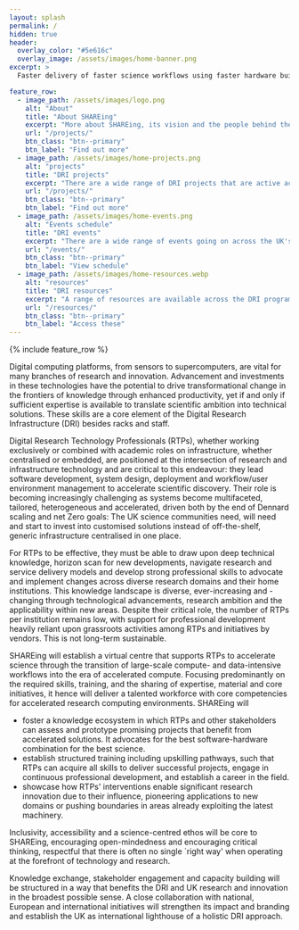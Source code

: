 ```yaml
---
layout: splash
permalink: /
hidden: true
header:
  overlay_color: "#5e616c"
  overlay_image: /assets/images/home-banner.png
excerpt: >
  Faster delivery of faster science workflows using faster hardware building blocks

feature_row:
  - image_path: /assets/images/logo.png
    alt: "About"
    title: "About SHAREing"
    excerpt: "More about SHAREing, its vision and the people behind the project"
    url: "/projects/"
    btn_class: "btn--primary"
    btn_label: "Find out more"
  - image_path: /assets/images/home-projects.png
    alt: "projects"
    title: "DRI projects"
    excerpt: "There are a wide range of DRI projects that are active across the ecosystem."
    url: "/projects/"
    btn_class: "btn--primary"
    btn_label: "Find out more"
  - image_path: /assets/images/home-events.png
    alt: "Events schedule"
    title: "DRI events"
    excerpt: "There are a wide range of events going on across the UK's DRI"
    url: "/events/"
    btn_class: "btn--primary"
    btn_label: "View schedule"
  - image_path: /assets/images/home-resources.webp
    alt: "resources"
    title: "DRI resources"
    excerpt: "A range of resources are available across the DRI programme"
    url: "/resources/"
    btn_class: "btn--primary"
    btn_label: "Access these"
---
```


{% include feature_row %}


Digital computing platforms, from sensors to 
supercomputers, are vital for many branches of research and innovation.
Advancement and investments in these technologies have the potential to drive 
transformational change in the frontiers of knowledge through enhanced 
productivity, yet if and only if sufficient expertise is available to
translate scientific ambition into technical solutions. These skills are a core 
element of the Digital Research Infrastructure (DRI) besides racks and staff.

Digital Research Technology Professionals (RTPs), whether working exclusively or 
combined with academic roles on infrastructure, whether centralised or embedded, 
are positioned at the intersection of research and infrastructure technology 
and are critical to this endeavour: they lead software development, system design, deployment
and workflow/user environment management to accelerate scientific discovery. Their role is
becoming increasingly challenging as systems become multifaceted, tailored, 
heterogeneous and accelerated, driven both by the end of Dennard scaling and net Zero 
goals: The UK science communities need, will need and start to invest into customised solutions
instead of off-the-shelf, generic infrastructure centralised in one place.

For RTPs to be effective, they must be able to draw upon deep technical 
knowledge, horizon scan for new developments, navigate research and service 
delivery models and develop strong professional skills to advocate and 
implement changes across diverse research domains and their home 
institutions. This knowledge landscape is diverse, ever-increasing and 
-changing through technological advancements, research ambition and the 
applicability within new areas. Despite their critical role, the
number of RTPs per institution remains low, with support for professional development heavily 
reliant upon grassroots activities among RTPs and initiatives by vendors. This
is not long-term sustainable.

SHAREing will establish a virtual centre that supports RTPs to accelerate 
science through the transition of large-scale 
compute- and data-intensive workflows into the era of accelerated compute.
Focusing predominantly on the required skills, training, and the sharing of
expertise, material and core initiatives, it hence will 
deliver a talented workforce with core competencies for 
accelerated research computing environments.
SHAREing will

- foster a knowledge ecosystem in which RTPs and other stakeholders can assess and prototype promising projects that benefit from accelerated solutions. It advocates for the best software-hardware combination for the best science.
- establish structured training including upskilling pathways, such that RTPs can acquire all skills to deliver successful projects, engage in continuous professional development, and establish a career in the field.
- showcase how RTPs' interventions enable significant research innovation due to their influence, pioneering applications to new domains or pushing boundaries in areas already exploiting the latest machinery.

Inclusivity, accessibility and a science-centred ethos will be core to SHAREing, encouraging 
open-mindedness and encouraging critical thinking, respectful that there is 
often no single `right way' when operating at the forefront of technology and
research.

Knowledge exchange, stakeholder engagement and capacity building will be structured in a way that benefits the DRI and UK research and innovation in the broadest possible sense.
A close collaboration with national, European and international initiatives will 
strengthen its impact and branding and establish the UK as 
international lighthouse of a holistic DRI approach. 



